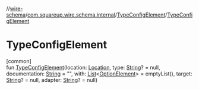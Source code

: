 //[wire-schema](../../../index.md)/[com.squareup.wire.schema.internal](../index.md)/[TypeConfigElement](index.md)/[TypeConfigElement](-type-config-element.md)

# TypeConfigElement

[common]\
fun [TypeConfigElement](-type-config-element.md)(location: [Location](../../com.squareup.wire.schema/-location/index.md), type: [String](https://kotlinlang.org/api/latest/jvm/stdlib/kotlin/-string/index.html)? = null, documentation: [String](https://kotlinlang.org/api/latest/jvm/stdlib/kotlin/-string/index.html) = "", with: [List](https://kotlinlang.org/api/latest/jvm/stdlib/kotlin.collections/-list/index.html)&lt;[OptionElement](../../com.squareup.wire.schema.internal.parser/-option-element/index.md)&gt; = emptyList(), target: [String](https://kotlinlang.org/api/latest/jvm/stdlib/kotlin/-string/index.html)? = null, adapter: [String](https://kotlinlang.org/api/latest/jvm/stdlib/kotlin/-string/index.html)? = null)
